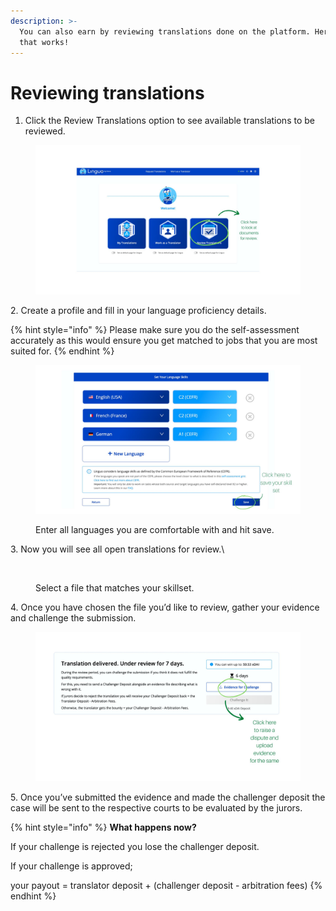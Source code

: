 ```yaml
---
description: >-
  You can also earn by reviewing translations done on the platform. Here is how
  that works!
---
```


# Reviewing translations

1. Click the Review Translations option to see available translations to be reviewed.

<figure><img src="../../../.gitbook/assets/image (54).png" alt=""><figcaption></figcaption></figure>



2\. Create a profile and fill in your language proficiency details.

{% hint style="info" %}
Please make sure you do the self-assessment accurately as this would ensure you get matched to jobs that you are most suited for.
{% endhint %}

<figure><img src="../../../.gitbook/assets/image (1).png" alt=""><figcaption><p>Enter all languages you are comfortable with and hit save.</p></figcaption></figure>

3\. Now you will see all open translations for review.\


<figure><img src="https://3220901460-files.gitbook.io/~/files/v0/b/gitbook-x-prod.appspot.com/o/spaces%2F5iFrRkxkxZd5fE3gLSlN%2Fuploads%2FgzmQpsFnKxQ4G6NjK87c%2FScreenshot%202022-07-22%20at%2011.05.36%20AM.png?alt=media&#x26;token=3d5a1d0a-dd7e-4abd-96b6-4a35b912b376" alt=""><figcaption><p>Select a file that matches your skillset.</p></figcaption></figure>

4\. Once you have chosen the file you’d like to review, gather your evidence and challenge the submission.

<figure><img src="../../../.gitbook/assets/image (11).png" alt=""><figcaption></figcaption></figure>



5\. Once you’ve submitted the evidence and made the challenger deposit the case will be sent to the respective courts to be evaluated by the jurors.&#x20;

{% hint style="info" %}
**What happens now?**

If your challenge is rejected you lose the challenger deposit.

If your challenge is approved;

your payout = translator deposit + (challenger deposit - arbitration fees)
{% endhint %}
